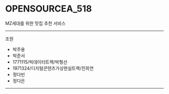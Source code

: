 # OPENSOURCEA_518
 MZ세대를 위한 맛집 추천 서비스

------------
조원
- 박주용
- 박준서
- 1771115/빅데이터트랙/박형선
- 1971324/디지털콘텐츠가상현실트랙/전희연
- 정다빈
- 정다은
------------
